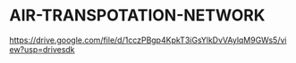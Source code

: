 # AIR-TRANSPOTATION-NETWORK

https://drive.google.com/file/d/1cczPBgp4KpkT3iGsYlkDvVAylqM9GWs5/view?usp=drivesdk
